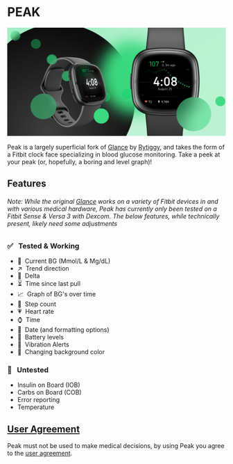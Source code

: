 # PEAK

![Peak promo image](promo-image.png)

Peak is a largely superficial fork of [Glance](https://github.com/Rytiggy/Glance) by [Rytiggy](https://github.com/Rytiggy/Glance), and takes the form of a Fitbit clock face specializing in blood glucose monitoring. Take a peek at your peak (or, hopefully, a boring and level graph)!

<!-- <a  style="text-align: center;"  href="https://glancewatchface.com#setup">Click here to learn how to set up Glance!</a>   -->

<!-- ## Donation -->

<!-- I developed Glance to help people with diabetes! 50% of all donations will go to the <a target="_blank" href="https://www.faustmanlab.org/">Faustman lab</a>. The remaining 50% will be dedicated to future research and development of Glance.

[![paypal](https://www.paypalobjects.com/en_US/i/btn/btn_donateCC_LG.gif)](https://paypal.me/ryanmasonjar) -->

## Features

###### Note: While the original [Glance](https://github.com/Rytiggy/Glance) works on a variety of Fitbit devices in and with various medical hardware, Peak has currently only been tested on a Fitbit Sense & Versa 3 with Dexcom. The below features, while technically present, likely need some adjustments

### ✅ &nbsp; Tested & Working 

- 💯&nbsp; Current BG (Mmol/L & Mg/dL)
- ↗️ &nbsp;Trend direction
- 🔺&nbsp; Delta
- ⏳&nbsp; Time since last pull
- 📈&nbsp; Graph of BG's over time
- 👣&nbsp; Step count
- 💗&nbsp; Heart rate
- ⌚&nbsp; Time
- 📅&nbsp; Date (and formatting options)
- 🪫&nbsp; Battery levels
- 📳&nbsp; Vibration Alerts
- 🎨&nbsp; Changing background color


### 🤷 &nbsp; Untested

- Insulin on Board (IOB)
- Carbs on Board (COB)
- Error reporting
- Temperature

## [User Agreement](https://github.com/mykol64/Peak/wiki/User-Agreement)

Peak must not be used to make medical decisions, by using Peak you agree to the [user agreement](https://github.com/mykol64/Peak/wiki/User-Agreement).
